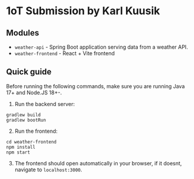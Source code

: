 # 1oT Submission by Karl Kuusik

## Modules
* `weather-api` - Spring Boot application serving data from a weather API.
* `weather-frontend` - React + Vite frontend 

## Quick guide
Before running the following commands, make sure you are running Java 17+ and Node.JS 18+-.
1. Run the backend server:
```
gradlew build
gradlew bootRun
```
2. Run the frontend:
```
cd weather-frontend
npm install
npm start
```
3. The frontend should open automatically in your browser, if it doesnt, navigate to `localhost:3000`.